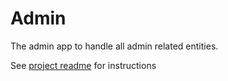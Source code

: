# Admin

The admin app to handle all admin related entities.

See [project readme](../../README.md) for instructions